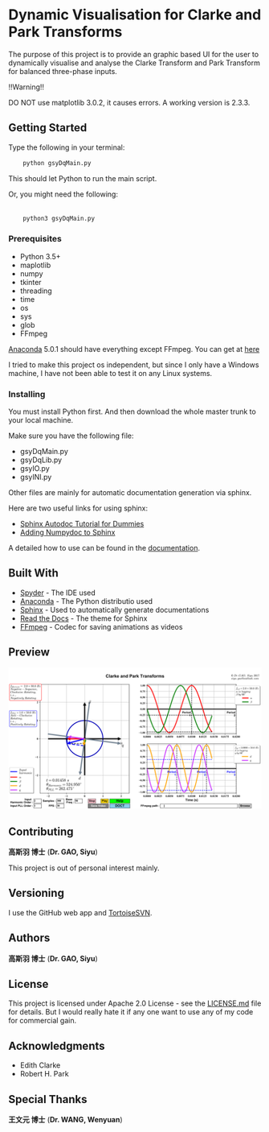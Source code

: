 # Dynamic Visualisation for Clarke and Park Transforms

The purpose of this project is to provide an graphic based UI for the user to dynamically visualise and analyse the Clarke Transform and Park Transform for balanced three-phase inputs.

!!Warning!!

DO NOT use matplotlib 3.0.2, it causes errors. A working version is 2.3.3.

## Getting Started

Type the following in your terminal:

```python
    python gsyDqMain.py
```

This should let Python to run the main script.

Or, you might need the following:

```python

    python3 gsyDqMain.py
```

### Prerequisites

* Python 3.5+
* maplotlib
* numpy
* tkinter
* threading
* time
* os
* sys
* glob
* FFmpeg

[Anaconda](https://www.anaconda.com/download/) 5.0.1 should have everything except FFmpeg. You can get at [here](https://www.ffmpeg.org/download.html)

I tried to make this project os independent, but since I only have a Windows machine, I have not been able to test it on any Linux systems.

### Installing

You must install Python first. And then download the whole master trunk to your local machine.

Make sure you have the following file:

* gsyDqMain.py
* gsyDqLib.py
* gsyIO.py
* gsyINI.py

Other files are mainly for automatic documentation generation via sphinx.

Here are two useful links for using sphinx:

* [Sphinx Autodoc Tutorial for Dummies](https://codeandchaos.wordpress.com/2012/07/30/sphinx-autodoc-tutorial-for-dummies/)
* [Adding Numpydoc to Sphinx](https://codeandchaos.wordpress.com/2012/08/09/sphinx-and-numpydoc/)

A detailed how to use can be found in the [documentation](documentation/html/index.html).

## Built With

* [Spyder](http://pythonhosted.org/spyder/) - The IDE used
* [Anaconda](https://www.anaconda.com/download/) - The Python distributio used
* [Sphinx](http://www.sphinx-doc.org/en/stable/) - Used to automatically generate documentations
* [Read the Docs](https://github.com/rtfd/sphinx_rtd_theme) - The theme for Sphinx
* [FFmpeg](https://www.ffmpeg.org/download.html) - Codec for saving animations as videos

## Preview

![UI image](documentation/html/_images/Visualisation_of_Clarke_and_Park_Transforms.svg)

## Contributing

**高斯羽 博士** (**Dr. GAO, Siyu**)

This project is out of personal interest mainly.

## Versioning

I use the GitHub web app and [TortoiseSVN](https://tortoisesvn.net/).

## Authors

**高斯羽 博士** (**Dr. GAO, Siyu**)

## License

This project is licensed under Apache 2.0 License - see the [LICENSE.md](LICENSE.md) file for details. But I would really hate it if any one want to use any of my code for commercial gain.

## Acknowledgments

* Edith Clarke
* Robert H. Park

## Special Thanks

**王文元 博士** (**Dr. WANG, Wenyuan**)